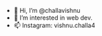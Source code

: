 - 👋 Hi, I’m @challavishnu
- 👀 I’m interested in web dev.
- 📫 Instagram: vishnu.challa4

<!---
challavishnu/challavishnu is a ✨ special ✨ repository because its `README.md` (this file) appears on your GitHub profile.
You can click the Preview link to take a look at your changes.
--->
